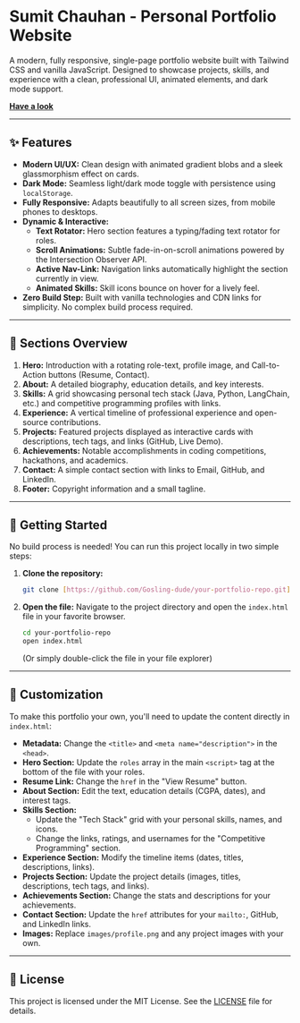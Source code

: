# Sumit Chauhan - Personal Portfolio Website

A modern, fully responsive, single-page portfolio website built with Tailwind CSS and vanilla JavaScript. Designed to showcase projects, skills, and experience with a clean, professional UI, animated elements, and dark mode support.

[**Have a look**](https://sumit.life/)

---


## ✨ Features

* **Modern UI/UX:** Clean design with animated gradient blobs and a sleek glassmorphism effect on cards.
* **Dark Mode:** Seamless light/dark mode toggle with persistence using `localStorage`.
* **Fully Responsive:** Adapts beautifully to all screen sizes, from mobile phones to desktops.
* **Dynamic & Interactive:**
    * **Text Rotator:** Hero section features a typing/fading text rotator for roles.
    * **Scroll Animations:** Subtle fade-in-on-scroll animations powered by the Intersection Observer API.
    * **Active Nav-Link:** Navigation links automatically highlight the section currently in view.
    * **Animated Skills:** Skill icons bounce on hover for a lively feel.
* **Zero Build Step:** Built with vanilla technologies and CDN links for simplicity. No complex build process required.

---

## 📂 Sections Overview

1.  **Hero:** Introduction with a rotating role-text, profile image, and Call-to-Action buttons (Resume, Contact).
2.  **About:** A detailed biography, education details, and key interests.
3.  **Skills:** A grid showcasing personal tech stack (Java, Python, LangChain, etc.) and competitive programming profiles with links.
4.  **Experience:** A vertical timeline of professional experience and open-source contributions.
5.  **Projects:** Featured projects displayed as interactive cards with descriptions, tech tags, and links (GitHub, Live Demo).
6.  **Achievements:** Notable accomplishments in coding competitions, hackathons, and academics.
7.  **Contact:** A simple contact section with links to Email, GitHub, and LinkedIn.
8.  **Footer:** Copyright information and a small tagline.

---

## 🚀 Getting Started

No build process is needed! You can run this project locally in two simple steps:

1.  **Clone the repository:**
    ```sh
    git clone [https://github.com/Gosling-dude/your-portfolio-repo.git](https://github.com/Gosling-dude/your-portfolio-repo.git)
    ```

2.  **Open the file:**
    Navigate to the project directory and open the `index.html` file in your favorite browser.
    ```sh
    cd your-portfolio-repo
    open index.html 
    ```
    (Or simply double-click the file in your file explorer)

---

## 🎨 Customization

To make this portfolio your own, you'll need to update the content directly in `index.html`:

* **Metadata:** Change the `<title>` and `<meta name="description">` in the `<head>`.
* **Hero Section:** Update the `roles` array in the main `<script>` tag at the bottom of the file with your roles.
* **Resume Link:** Change the `href` in the "View Resume" button.
* **About Section:** Edit the text, education details (CGPA, dates), and interest tags.
* **Skills Section:**
    * Update the "Tech Stack" grid with your personal skills, names, and icons.
    * Change the links, ratings, and usernames for the "Competitive Programming" section.
* **Experience Section:** Modify the timeline items (dates, titles, descriptions, links).
* **Projects Section:** Update the project details (images, titles, descriptions, tech tags, and links).
* **Achievements Section:** Change the stats and descriptions for your achievements.
* **Contact Section:** Update the `href` attributes for your `mailto:`, GitHub, and LinkedIn links.
* **Images:** Replace `images/profile.png` and any project images with your own.

---

## 📜 License

This project is licensed under the MIT License. See the [LICENSE](LICENSE) file for details.
